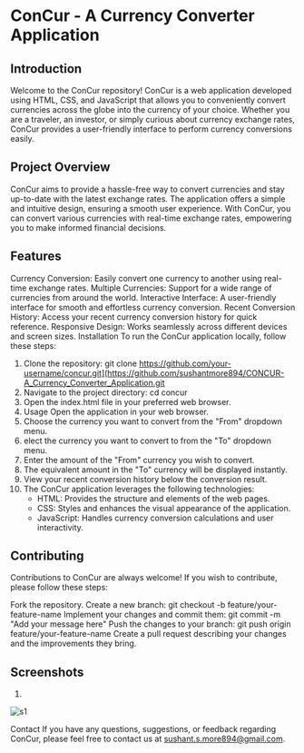 # ConCur - A Currency Converter Application

## Introduction
Welcome to the ConCur repository! ConCur is a web application developed using HTML, CSS, and JavaScript that allows you to conveniently convert currencies across the globe into the currency of your choice. Whether you are a traveler, an investor, or simply curious about currency exchange rates, ConCur provides a user-friendly interface to perform currency conversions easily.

## Project Overview
ConCur aims to provide a hassle-free way to convert currencies and stay up-to-date with the latest exchange rates. The application offers a simple and intuitive design, ensuring a smooth user experience. With ConCur, you can convert various currencies with real-time exchange rates, empowering you to make informed financial decisions.

## Features
Currency Conversion: Easily convert one currency to another using real-time exchange rates.
Multiple Currencies: Support for a wide range of currencies from around the world.
Interactive Interface: A user-friendly interface for smooth and effortless currency conversion.
Recent Conversion History: Access your recent currency conversion history for quick reference.
Responsive Design: Works seamlessly across different devices and screen sizes.
Installation
To run the ConCur application locally, follow these steps:



1. Clone the repository: git clone https://github.com/your-username/concur.git](https://github.com/sushantmore894/CONCUR-A_Currency_Converter_Application.git
2. Navigate to the project directory: cd concur
3. Open the index.html file in your preferred web browser.
4. Usage Open the application in your web browser.
5. Choose the currency you want to convert from the "From" dropdown menu.
6. elect the currency you want to convert to from the "To" dropdown menu.
7. Enter the amount of the "From" currency you wish to convert.
8. The equivalent amount in the "To" currency will be displayed instantly.
9. View your recent conversion history below the conversion result.
10. The ConCur application leverages the following technologies:
     - HTML: Provides the structure and elements of the web pages.
     - CSS: Styles and enhances the visual appearance of the application.
     - JavaScript: Handles currency conversion calculations and user interactivity.

## Contributing
Contributions to ConCur are always welcome! If you wish to contribute, please follow these steps:

Fork the repository.
Create a new branch: git checkout -b feature/your-feature-name
Implement your changes and commit them: git commit -m "Add your message here"
Push the changes to your branch: git push origin feature/your-feature-name
Create a pull request describing your changes and the improvements they bring.

## Screenshots
1. 
![s1](https://github.com/sushantmore894/CONCUR-A_Currency_Converter_Application/assets/109810660/0e7dbb81-40ac-407b-a771-5ba35a90542e)



Contact
If you have any questions, suggestions, or feedback regarding ConCur, please feel free to contact us at sushant.s.more894@gmail.com. 
